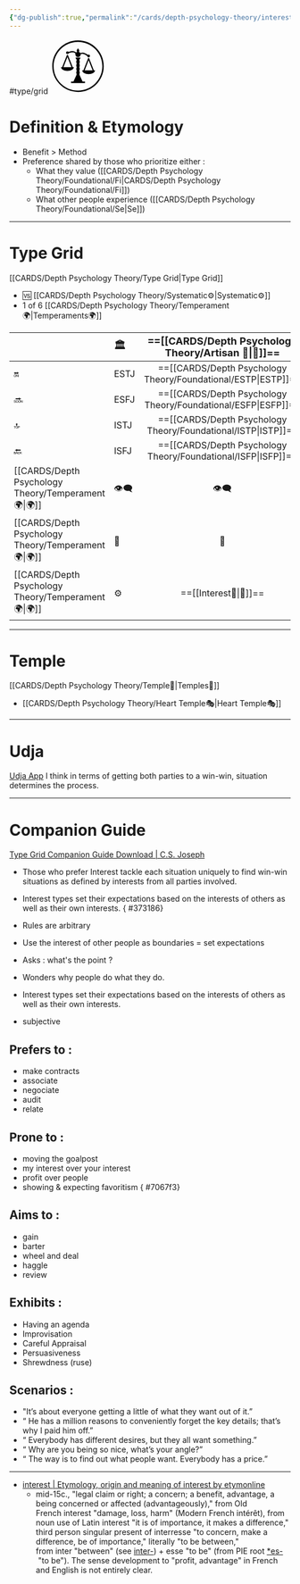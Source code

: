 ```yaml
---
{"dg-publish":true,"permalink":"/cards/depth-psychology-theory/interest/","created":"2023-01-01T13:12:17.828+01:00","updated":"2023-05-27T21:43:41.643+02:00"}
---
```


#type/grid 
<svg xmlns="http://www.w3.org/2000/svg" viewBox="0 0 936 936" style="enable-background:new 0 0 936 936" xml:space="preserve" width="100" height="100"><path d="M490.5 607.7h-45l-54 117H351v27h234v-27h-40.5z"/><path d="M445.5 351h45v270h-45z"/><circle cx="468" cy="575.9" r="29.3"/><circle cx="468" cy="515.7" r="29.3"/><circle cx="468" cy="455.6" r="29.3"/><circle cx="468" cy="395.4" r="29.3"/><circle cx="290.1" cy="242.6" r="22.5"/><circle cx="645.9" cy="297.4" r="22.5"/><path d="M489.9 206.1c0 12.1-9.8 21.9-21.9 21.9s-21.9-9.8-21.9-21.9c0-12.1 21.9-38.2 21.9-38.2s21.9 26.1 21.9 38.2zM508.5 324c0 22.4-18.1 40.5-40.5 40.5s-40.5-18.1-40.5-40.5h81z"/><circle cx="468" cy="270" r="45"/><path d="M456.4 292.1c-.3-.5-26.4-49.7-65.2-55.6-41-6.3-97 19.4-97.6 19.7l-8.4-18.1c2.5-1.2 62.1-28.6 109.1-21.3 48.9 7.5 78.7 63.8 79.9 66.2l-17.8 9.1z"/><path d="m472.4 294.5-14.2-14.1c1.9-1.9 47.2-46.6 96.1-39.1 46.9 7.2 95.5 51.3 97.6 53.1l-13.5 14.8c-.7-.6-46.3-41.9-87.1-48.1-39-6-78.5 33-78.9 33.4zM398.6 484.4c0 34.8-48.4 63-108 63s-108-28.2-108-63h216zM754 539c0 34.8-48.4 63-108 63s-108-28.2-108-63h216z"/><path d="m362.3 497.1-71.7-183.2-71.7 183.2-18.6-7.3 81-207c1.5-3.8 5.2-6.4 9.3-6.4s7.8 2.5 9.3 6.4l81 207-18.6 7.3zM717.7 551.7 646 368.5l-71.7 183.2-18.6-7.3 81-207c1.5-3.8 5.2-6.4 9.3-6.4s7.8 2.5 9.3 6.4l81 207-18.6 7.3z"/><path d="M900 467.1C899.5 228.5 705.7 35.5 467.1 36S35.5 230.3 36 468.9 230.3 900.5 468.9 900 900.5 705.7 900 467.1zm-840.9 2.3C58.6 243.8 241 60.5 466.6 60.1c225.6-.5 408.8 182 409.3 407.6S693.9 876.5 468.3 877c-225.5.4-408.8-182-409.2-407.6z"/></svg>
# Definition & Etymology 
- Benefit > Method  
- Preference shared by those who prioritize either : 
	- What they value ([[CARDS/Depth Psychology Theory/Foundational/Fi\|CARDS/Depth Psychology Theory/Foundational/Fi]])
	- What other people experience ([[CARDS/Depth Psychology Theory/Foundational/Se\|Se]])

---
# Type Grid 
[[CARDS/Depth Psychology Theory/Type Grid\|Type Grid]]
- 🆚 [[CARDS/Depth Psychology Theory/Systematic⚙️\|Systematic⚙️]] 
- 1 of 6 [[CARDS/Depth Psychology Theory/Temperament🌍\|Temperaments🌍]] 

|                      | <font size="4">  🏛️ </font>   |  <font size="4"> ==[[CARDS/Depth Psychology Theory/Artisan 🧰\|🧰]]==</font>   | <font size="4">   🔮 </font> | <font size="4">   ==[[CARDS/Depth Psychology Theory/Idealist🦄\|🦄]]==  </font>    |  💬                       |    💬|    💬                     |
|:-------------------- |:--------------------- |:---------------------:|:------------------------- |:--------------------- |:--------------------- |:-------------------------- |:--------------------- |
| 🔛  | ESTJ   |        ==[[CARDS/Depth Psychology Theory/Foundational/ESTP\|ESTP]]==         |   ENTJ                 |   ==[[CARDS/Depth Psychology Theory/Foundational/ENFJ\|ENFJ]]==                | ➡️      | 👋       | 🏆     |
| 🔜    |ESFJ          |     ==[[CARDS/Depth Psychology Theory/Foundational/ESFP\|ESFP]]==    |   ENTP                  |   ==[[CARDS/Depth Psychology Theory/Foundational/ENFP\|ENFP]]==                | ↪️ | 👋       | 🏃‍♂️ |
| 🔝  | ISTJ  |      ==[[CARDS/Depth Psychology Theory/Foundational/ISTP\|ISTP]]==    |   INTJ              |   ==[[CARDS/Depth Psychology Theory/Foundational/INFJ\|INFJ]]==                | ➡️      | 🧘‍♂️ | 🏃‍♂️ | 🔙 | 
|  🔙  | ISFJ         |        ==[[CARDS/Depth Psychology Theory/Foundational/ISFP\|ISFP]]==     |   INTP                   |    ==[[CARDS/Depth Psychology Theory/Foundational/INFP\|INFP]]==                 | ↪️ |  🧘‍♂️  | 🏆     |
|   [[CARDS/Depth Psychology Theory/Temperament🌍\|🌍]]                      | 👁️‍🗨️ | 👁️‍🗨️ |  🧲         |  🧲     |                       |                            |                       |
|   [[CARDS/Depth Psychology Theory/Temperament🌍\|🌍]]                     | 🐜 | 🦊  |  🦊        | 🐜 |                       |                            |                       |
|   [[CARDS/Depth Psychology Theory/Temperament🌍\|🌍]]                      | ⚙️  |  ==[[Interest👀\|👀]]==   | ⚙️      | ==[[Interest👀\|👀]]==   |                       |                            |                       |

---
# Temple 
[[CARDS/Depth Psychology Theory/Temple🙏\|Temples🙏]] 
- [[CARDS/Depth Psychology Theory/Heart Temple🎭\|Heart Temple🎭]] 

---
# Udja
[Udja App](https://www.udja.app/#/)
I think in terms of getting both parties to a win-win, situation determines the process.

---
# Companion Guide 
[Type Grid Companion Guide Download | C.S. Joseph](https://csjoseph.life/type-grid-companion-guide-download/)

- Those who prefer Interest tackle each situation uniquely to find win-win situations as defined by interests from all parties involved.
- Interest types set their expectations based on the interests of others as well as their own interests.
{ #373186}

- Rules are arbitrary
- Use the interest of other people as boundaries = set expectations
- Asks : what's the point ? 
- Wonders why people do what they do. 
- Interest types set their expectations based on the interests of others as well as their own interests.
- subjective 

## **Prefers to :** 
- make contracts
- associate
- negociate
- audit
- relate

## **Prone to :**
- moving the goalpost
- my interest over your interest
- profit over people
- showing & expecting favoritism
{ #7067f3}


## **Aims to :**
- gain
- barter
- wheel and deal
- haggle
- review

## **Exhibits** : 
- Having an agenda 
- Improvisation
- Careful Appraisal 
- Persuasiveness
- Shrewdness (ruse)

## **Scenarios :**
- "It’s about everyone getting a little of what they want out of it.”
- “ He has a million reasons to conveniently forget the key details; that’s why I paid him off.”
- “ Everybody has different desires, but they all want something.”
- “ Why are you being so nice, what’s your angle?”
- “ The way is to find out what people want. Everybody has a price.”

---
- [interest | Etymology, origin and meaning of interest by etymonline](https://www.etymonline.com/word/interest?ref=etymonline_crossreference#etymonline_v_9399)
	- mid-15c., "legal claim or right; a concern; a benefit, advantage, a being concerned or affected (advantageously)," from Old French interest "damage, loss, harm" (Modern French intérêt), from noun use of Latin interest "it is of importance, it makes a difference," third person singular present of interresse "to concern, make a difference, be of importance," literally "to be between," from inter "between" (see [inter-](https://www.etymonline.com/word/inter-?ref=etymonline_crossreference "Etymology, meaning and definition of inter- ")) + esse "to be" (from PIE root [*es-](https://www.etymonline.com/word/*es-?ref=etymonline_crossreference "Etymology, meaning and definition of *es- ") "to be"). The sense development to "profit, advantage" in French and English is not entirely clear.